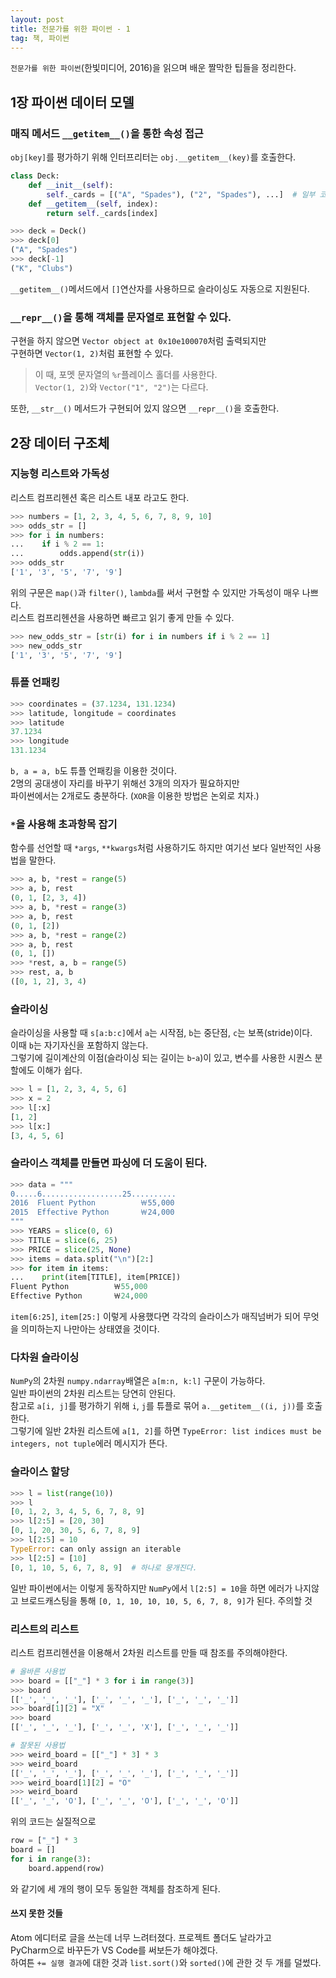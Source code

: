 ```yaml
---
layout: post
title: 전문가를 위한 파이썬 - 1
tag: 책, 파이썬
---
```


`전문가를 위한 파이썬`(한빛미디어, 2016)을 읽으며 배운 짤막한 팁들을 정리한다.

## 1장 파이썬 데이터 모델

### 매직 메서드 `__getitem__()`을 통한 속성 접근  
`obj[key]`를 평가하기 위해 인터프리터는 `obj.__getitem__(key)`를 호출한다.

```python
class Deck:
    def __init__(self):
        self._cards = [("A", "Spades"), ("2", "Spades"), ...]  # 일부 코드 생략
    def __getitem__(self, index):
        return self._cards[index]
```

```python
>>> deck = Deck()
>>> deck[0]
("A", "Spades")
>>> deck[-1]
("K", "Clubs")
```

`__getitem__()`메서드에서 `[]`연산자를 사용하므로 슬라이싱도 자동으로 지원된다.


### `__repr__()`을 통해 객체를 문자열로 표현할 수 있다.  
구현을 하지 않으면 `Vector object at 0x10e100070`처럼 출력되지만  
구현하면 `Vector(1, 2)`처럼 표현할 수 있다.  

> 이 때, 포멧 문자열의 `%r`플레이스 홀더를 사용한다.  
> `Vector(1, 2)`와 `Vector("1", "2")`는 다르다.

또한, `__str__()` 메서드가 구현되어 있지 않으면 `__repr__()`을 호출한다.


## 2장 데이터 구조체

### 지능형 리스트와 가독성
리스트 컴프리헨션 혹은 리스트 내포 라고도 한다.

```python
>>> numbers = [1, 2, 3, 4, 5, 6, 7, 8, 9, 10]
>>> odds_str = []
>>> for i in numbers:
...    if i % 2 == 1:
...        odds.append(str(i))
>>> odds_str
['1', '3', '5', '7', '9']
```

위의 구문은 `map()`과 `filter()`, `lambda`를 써서 구현할 수 있지만 가독성이 매우 나쁘다.  
리스트 컴프리헨션을 사용하면 빠르고 읽기 좋게 만들 수 있다.

```python
>>> new_odds_str = [str(i) for i in numbers if i % 2 == 1]
>>> new_odds_str
['1', '3', '5', '7', '9']
```

### 튜플 언패킹

```python
>>> coordinates = (37.1234, 131.1234)
>>> latitude, longitude = coordinates
>>> latitude
37.1234
>>> longitude
131.1234
```

`b, a = a, b`도 튜플 언패킹을 이용한 것이다.  
2명의 공대생이 자리를 바꾸기 위해선 3개의 의자가 필요하지만  
파이썬에서는 2개로도 충분하다. (`XOR`을 이용한 방법은 논외로 치자.)

### `*`을 사용해 초과항목 잡기  
함수를 선언할 때 `*args`, `**kwargs`처럼 사용하기도 하지만 여기선 보다 일반적인 사용법을 말한다.

```python
>>> a, b, *rest = range(5)
>>> a, b, rest
(0, 1, [2, 3, 4])
>>> a, b, *rest = range(3)
>>> a, b, rest
(0, 1, [2])
>>> a, b, *rest = range(2)
>>> a, b, rest
(0, 1, [])
>>> *rest, a, b = range(5)
>>> rest, a, b
([0, 1, 2], 3, 4)
```

### 슬라이싱
슬라이싱을 사용할 때 `s[a:b:c]`에서 `a`는 시작점, `b`는 중단점, `c`는 보폭(stride)이다.  
이때 `b`는 자기자신을 포함하지 않는다.  
그렇기에 길이계산의 이점(슬라이싱 되는 길이는 `b`-`a`)이 있고, 변수를 사용한 시퀀스 분할에도 이해가 쉽다.

```python
>>> l = [1, 2, 3, 4, 5, 6]
>>> x = 2
>>> l[:x]
[1, 2]
>>> l[x:]
[3, 4, 5, 6]
```

### 슬라이스 객체를 만들면 파싱에 더 도움이 된다.
```python
>>> data = """
0.....6..................25..........
2016  Fluent Python          ￦55,000
2015  Effective Python       ￦24,000
"""
>>> YEARS = slice(0, 6)
>>> TITLE = slice(6, 25)
>>> PRICE = slice(25, None)
>>> items = data.split("\n")[2:]
>>> for item in items:
...    print(item[TITLE], item[PRICE])
Fluent Python          ￦55,000
Effective Python       ￦24,000
```

`item[6:25]`, `item[25:]` 이렇게 사용했다면 각각의 슬라이스가 매직넘버가 되어 무엇을 의미하는지 나만아는 상태였을 것이다.

### 다차원 슬라이싱  
`NumPy`의 2차원 `numpy.ndarray`배열은 `a[m:n, k:l]` 구문이 가능하다.  
일반 파이썬의 2차원 리스트는 당연히 안된다.  
참고로 `a[i, j]`를 평가하기 위해 `i`, `j`를 튜플로 묶어 `a.__getitem__((i, j))`를 호출한다.  
그렇기에 일반 2차원 리스트에 `a[1, 2]`를 하면 `TypeError: list indices must be integers, not tuple`에러 메시지가 뜬다.

### 슬라이스 할당
```python
>>> l = list(range(10))
>>> l
[0, 1, 2, 3, 4, 5, 6, 7, 8, 9]
>>> l[2:5] = [20, 30]
[0, 1, 20, 30, 5, 6, 7, 8, 9]
>>> l[2:5] = 10
TypeError: can only assign an iterable
>>> l[2:5] = [10]
[0, 1, 10, 5, 6, 7, 8, 9]  # 하나로 뭉개진다.
```

일반 파이썬에서는 이렇게 동작하지만 `NumPy`에서 `l[2:5] = 10`을 하면 에러가 나지않고 브로드캐스팅을 통해 `[0, 1, 10, 10, 10, 5, 6, 7, 8, 9]`가 된다. 주의할 것

### 리스트의 리스트
리스트 컴프리헨션을 이용해서 2차원 리스트를 만들 때 참조를 주의해야한다.

```python
# 올바른 사용법
>>> board = [["_"] * 3 for i in range(3)]
>>> board
[['_', '_', '_'], ['_', '_', '_'], ['_', '_', '_']]
>>> board[1][2] = "X"
>>> board
[['_', '_', '_'], ['_', '_', 'X'], ['_', '_', '_']]
```

```python
# 잘못된 사용법
>>> weird_board = [["_"] * 3] * 3 
>>> weird_board
[['_', '_', '_'], ['_', '_', '_'], ['_', '_', '_']]
>>> weird_board[1][2] = "O"
>>> weird_board
[['_', '_', 'O'], ['_', '_', 'O'], ['_', '_', 'O']]
```

위의 코드는 실질적으로

```python
row = ["_"] * 3
board = []
for i in range(3):
    board.append(row)
```

와 같기에 세 개의 행이 모두 동일한 객체를 참조하게 된다.

#### 쓰지 못한 것들
Atom 에디터로 글을 쓰는데 너무 느려터졌다. 프로젝트 폴더도 날라가고  
PyCharm으로 바꾸든가 VS Code를 써보든가 해야겠다.  
하여튼 `+= 실행 결과`에 대한 것과 `list.sort()`와 `sorted()`에 관한 것 두 개를 덜썼다.  

